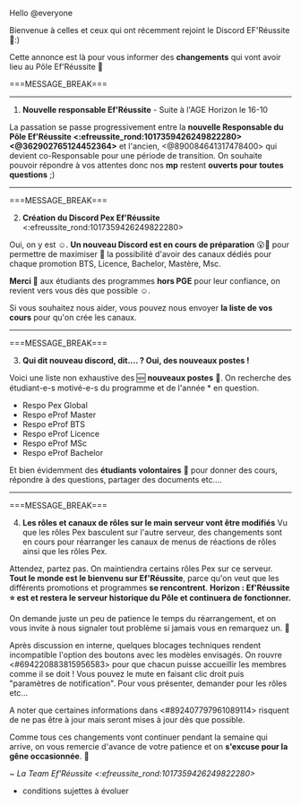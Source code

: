 Hello @everyone

Bienvenue à celles et ceux qui ont récemment rejoint le Discord EF'Réussite 👋:)

Cette annonce est là pour vous informer des __changements__ qui vont avoir lieu au Pôle Ef'Réussite 📖

===MESSAGE_BREAK===
** **
1. **Nouvelle responsable Ef'Réussite** - Suite à l'AGE Horizon le 16-10

La passation se passe progressivement entre la **nouvelle Responsable du Pôle Ef'Réussite <:efreussite_rond:1017359426249822280> <@362902765124452364>** et l'ancien, <@890084641317478400> qui devient co-Responsable pour une période de transition.
On souhaite pouvoir répondre à vos attentes donc nos **mp** restent **ouverts pour toutes questions** ;)
** **
===MESSAGE_BREAK===

2. **Création du Discord Pex Ef'Réussite** <:efreussite_rond:1017359426249822280>

Oui, on y est ☺️.
**Un nouveau Discord est en cours de préparation** 😮🥳 pour permettre de maximiser 💪 la possibilité d'avoir des canaux dédiés pour chaque promotion BTS, Licence, Bachelor, Mastère, Msc.

**Merci 🙏** aux étudiants des programmes **hors PGE** pour leur confiance, on revient vers vous dès que possible ☺️.

Si vous souhaitez nous aider, vous pouvez nous envoyer **la liste de vos cours** pour qu'on crée les canaux.
** **
===MESSAGE_BREAK===

3. **Qui dit nouveau discord, dit.... ? Oui, des nouveaux postes !**

Voici une liste non exhaustive des 🆕 **nouveaux postes** 📢.
On recherche des étudiant-e-s motivé-e-s du programme et de l'année * en question.

- Respo Pex Global
- Respo eProf Master
- Respo eProf BTS
- Respo eProf Licence
- Respo eProf MSc
- Respo eProf Bachelor

Et bien évidemment des **étudiants volontaires** 🙋 pour donner des cours, répondre à des questions, partager des documents etc....
** **
===MESSAGE_BREAK===

4. **Les rôles et canaux de rôles sur le main serveur vont être modifiés**
Vu que les rôles Pex basculent sur l'autre serveur, des changements sont en cours pour réarranger les canaux de menus de réactions de rôles ainsi que les rôles Pex.

Attendez, partez pas.
On maintiendra certains rôles Pex sur ce serveur. 
**Tout le monde est le bienvenu sur Ef'Réussite**, parce qu'on veut que les différents promotions et programmes **se rencontrent**.
**Horizon : Ef'Réussite ⭐ est et restera le serveur historique du Pôle et continuera de fonctionner.**

On demande juste un peu de patience le temps du réarrangement, et on vous invite à nous signaler tout problème si jamais vous en remarquez un. 💯

Après discussion en interne, quelques blocages techniques rendent incompatible l'option des boutons avec les modèles envisagés.
On rouvre <#694220883815956583> pour que chacun puisse accueillir les membres comme il se doit !
Vous pouvez le mute en faisant clic droit puis "paramètres de notification".
Pour vous présenter, demander pour les rôles etc...

A noter que certaines informations dans <#892407797961089114> risquent de ne pas être à jour mais seront mises à jour dès que possible.

Comme tous ces changements vont continuer pendant la semaine qui arrive, on vous remercie d'avance de votre patience et on __s'excuse pour la gêne occasionnée__. 🙏


*~ La Team Ef'Réussite <:efreussite_rond:1017359426249822280>*


* conditions sujettes à évoluer
